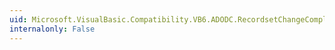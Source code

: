 ```yaml
---
uid: Microsoft.VisualBasic.Compatibility.VB6.ADODC.RecordsetChangeComplete
internalonly: False
---
```

